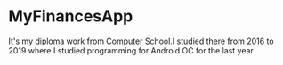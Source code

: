# MyFinancesApp
It's my diploma work from Computer School.I studied there from 2016 to 2019 where I studied programming for Android OC for the last year
